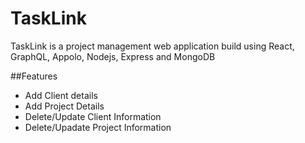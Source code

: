 # TaskLink
TaskLink is a project management web application build using React, GraphQL, Appolo, Nodejs, Express and MongoDB

##Features
- Add Client details
- Add Project Details
- Delete/Update Client Information
- Delete/Upadate Project Information
